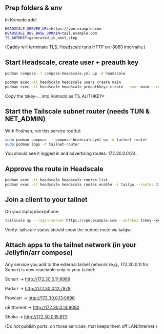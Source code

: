 ## Prep folders & env

In Komodo add:

```bash
HEADSCALE_SERVER_URL=https://vpn.example.com
HEADSCALE_DNS_BASE_DOMAIN=tail.example.com
TS_AUTHKEY=generated_in_next_step
```

(Caddy will terminate TLS; Headscale runs HTTP on :8080 internally.)

## Start Headscale, create user + preauth key

```bash
podman compose -f compose-headscale.yml up -d headscale

podman exec -it headscale headscale users create main
podman exec -it headscale headscale preauthkeys create --user main --reusable --expiration 720h
```

Copy the tskey-... into Komodo as TS_AUTHKEY=

## Start the Tailscale subnet router (needs TUN & NET_ADMIN)

With Podman, run this service rootful:

```bash
sudo podman compose -f compose-headscale.yml up -d tailnet-router
sudo podman logs -f tailnet-router
```

You should see it logged in and advertising routes: 172.30.0.0/24.

## Approve the route in Headscale

```bash
podman exec -it headscale headscale routes list
podman exec -it headscale headscale routes enable -i tailgw --routes 172.30.0.0/24
```

## Join a client to your tailnet

On your laptop/box/phone:

```bash
tailscale up --login-server https://vpn.example.com --authkey tskey-<your-key> --accept-routes=true
```

Verify: tailscale status should show the subnet route via tailgw.

## Attach apps to the tailnet network (in your Jellyfin/arr compose)

Any service you add to the external tailnet network (e.g., 172.30.0.11 for Sonarr) is now reachable only to your tailnet:

Sonarr → http://172.30.0.11:8989

Radarr → http://172.30.0.12:7878

Prowlarr → http://172.30.0.13:9696

qBittorrent → http://172.30.0.14:8080

Shoko → http://172.30.0.15:8111

(Do not publish ports: on those services; that keeps them off LAN/Internet.)
